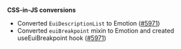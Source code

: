 
**CSS-in-JS conversions**

- Converted `EuiDescriptionList` to Emotion ([#5971](https://github.com/elastic/eui/pull/5971))
- Converted `euiBreakpoint` mixin to Emotion and created useEuiBreakpoint hook ([#5971](https://github.com/elastic/eui/pull/5971)) 